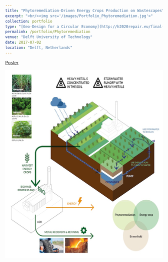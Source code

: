 ```yaml
---
title: "Phytoremediation-Driven Energy Crops Production on Wastescapes"
excerpt: "<br/><img src='/images/Portfolio_Phytoremediation.jpg'>"
collection: portfolio
type: "[Geo-Design for a Circular Economy](http://h2020repair.eu/final-presentations-repair-course-geo-design-circular-economy-delft/)"
permalink: /portfolio/Phytoremediation
venue: "Delft University of Technology"
date: 2017-07-02
location: "Delft, Netherlands"
---
```


[Poster](https://yiw0104.github.io/files/Portfolio_Phytoremediation.pdf)

<img src="/images/Portfolio_Phytoremediation.jpg" width="600" height="600">

